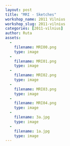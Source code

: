 ```yaml
---
layout: post
title: "MRI - Sketches"
workshop_name: 2011 Vilnius
workshop_slug: 2011-vilnius
categories: [2011-vilnius]
author: Ruta 
assets:
  -
    filename: MRI00.png
    type: image
  -
    filename: MRI01.png
    type: image
  -
    filename: MRI02.png
    type: image
  -
    filename: MRI03.png
    type: image
  -
    filename: MRI04.png
    type: image
  -
    filename: 3a.jpg
    type: image
  -
    filename: 1a.jpg
    type: image
---
```

<br /><div><br /></div><div><br /></div>
